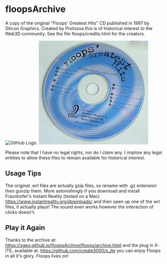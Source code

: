# floopsArchive
A copy of the original "Floops' Greatest Hits" CD published in 1997 by Silicon Graphics. Created by Protozoa this is of historical interest to the Web3D community. See the file floops/credits.html for the creators.

![GitHub Logo](/images/watchanim.gif). ![Original CD](floopsCD2.jpg)

Please note that I have no legal rights, nor do I claim any. I implore any legal entities to allow these files to remain available for historical interest.



## Usage Tips
The original .wrl files are actually gzip files, so rename with .gz extension then gunzip them.
More astonishingly if you download and install Fraunhofer's Instant Reality (tested on a Mac) https://www.instantreality.org/downloads/ and then open up one of the wrl files, it actually plays! The sound even works however the interaction of clicks doesn't.

## Play it Again
Thanks to the archive at: https://sgeo.github.io/floopsArchive/floops/archive.html and the plug in X-ITE, available at: https://github.com/create3000/x_ite you can enjoy Floops in all it's glory. Floops lives on!
